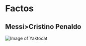 # Factos
## Messi>Cristino Penaldo 
![Image of Yaktocat](https://octodex.github.com/images/yaktocat.png)

